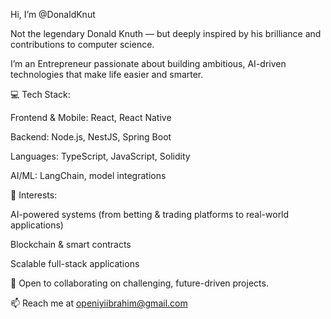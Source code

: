 Hi, I’m @DonaldKnut 

Not the legendary Donald Knuth — but deeply inspired by his brilliance and contributions to computer science.

I’m an Entrepreneur passionate about building ambitious, AI-driven technologies that make life easier and smarter.

💻 Tech Stack:

Frontend & Mobile: React, React Native

Backend: Node.js, NestJS, Spring Boot

Languages: TypeScript, JavaScript, Solidity

AI/ML: LangChain, model integrations

🔎 Interests:

AI-powered systems (from betting & trading platforms to real-world applications)

Blockchain & smart contracts

Scalable full-stack applications

🤝 Open to collaborating on challenging, future-driven projects.

📫 Reach me at openiyiibrahim@gmail.com
